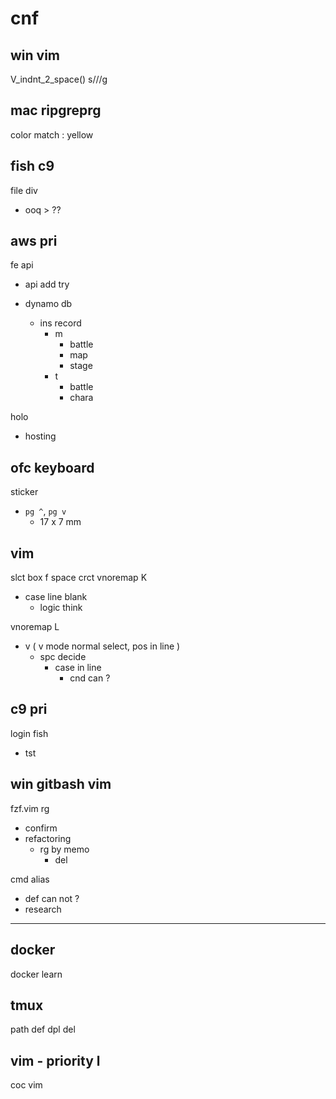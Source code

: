 
# cnf


## win vim

V_indnt_2_space() s///g


## mac ripgreprg

color match : yellow


## fish c9

file div
- ooq > ??


## aws pri

fe api
- api add try

- dynamo db
  - ins record
    - m
      - battle
      - map
      - stage
    - t
      - battle
      - chara


holo
- hosting


## ofc keyboard

sticker
- `pg ^`, `pg v`
  - 17 x 7 mm


## vim

slct box f space crct vnoremap K
- case line blank
  - logic think


vnoremap L
- v ( v mode normal select, pos in line )
  - spc decide
    - case in line
      - cnd can ?


## c9 pri

login fish
- tst


## win gitbash vim

fzf.vim rg
- confirm
- refactoring
  - rg by memo
    - del


cmd alias
- def can not ?
- research


---

## docker

docker learn


## tmux

path def dpl del


## vim  -  priority l

coc vim



